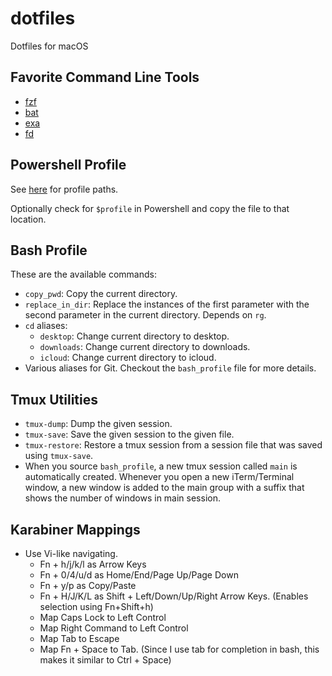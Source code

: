 # dotfiles

Dotfiles for macOS

## Favorite Command Line Tools

- [fzf](https://github.com/junegunn/fzf)
- [bat](https://github.com/sharkdp/bat)
- [exa](https://the.exa.website/)
- [fd](https://github.com/sharkdp/fd)

## Powershell Profile

See [here](https://blogs.technet.microsoft.com/heyscriptingguy/2012/05/21/understanding-the-six-powershell-profiles/) for profile paths.

Optionally check for `$profile` in Powershell and copy the file to that location.

## Bash Profile

These are the available commands:

- `copy_pwd`: Copy the current directory.
- `replace_in_dir`: Replace the instances of the first parameter with the second parameter in the current directory. Depends on `rg`.
- `cd` aliases:
    + `desktop`: Change current directory to desktop.
    + `downloads`: Change current directory to downloads.
    + `icloud`: Change current directory to icloud.
- Various aliases for Git. Checkout the `bash_profile` file for more details.

## Tmux Utilities

- `tmux-dump`: Dump the given session.
- `tmux-save`: Save the given session to the given file.
- `tmux-restore`: Restore a tmux session from a session file that was saved
using `tmux-save`.
- When you source `bash_profile`, a new tmux session called `main` is
automatically created. Whenever you open a new iTerm/Terminal window, a new
window is added to the main group with a suffix that shows the number of
windows in main session.

## Karabiner Mappings

- Use Vi-like navigating.
    + Fn + h/j/k/l as Arrow Keys
    + Fn + 0/4/u/d as Home/End/Page Up/Page Down
    + Fn + y/p as Copy/Paste
    + Fn + H/J/K/L as Shift + Left/Down/Up/Right Arrow Keys. (Enables selection using Fn+Shift+h)
    + Map Caps Lock to Left Control
    + Map Right Command to Left Control
    + Map Tab to Escape
    + Map Fn + Space to Tab. (Since I use tab for completion in bash, this makes it similar to Ctrl + Space)
